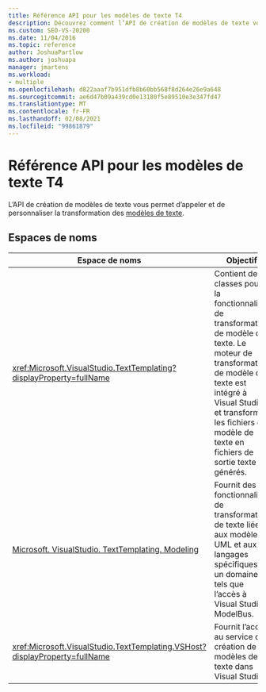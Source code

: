 ```yaml
---
title: Référence API pour les modèles de texte T4
description: Découvrez comment l’API de création de modèles de texte vous permet d’appeler et de personnaliser la transformation des modèles de texte.
ms.custom: SEO-VS-20200
ms.date: 11/04/2016
ms.topic: reference
author: JoshuaPartlow
ms.author: joshuapa
manager: jmartens
ms.workload:
- multiple
ms.openlocfilehash: d822aaaf7b951dfb8b60bb568f8d264e26e9a648
ms.sourcegitcommit: ae6d47b09a439cd0e13180f5e89510e3e347fd47
ms.translationtype: MT
ms.contentlocale: fr-FR
ms.lasthandoff: 02/08/2021
ms.locfileid: "99861879"
---
```

# <a name="api-reference-for-t4-text-templates"></a>Référence API pour les modèles de texte T4

L’API de création de modèles de texte vous permet d’appeler et de personnaliser la transformation des [modèles de texte](../modeling/code-generation-and-t4-text-templates.md).

## <a name="namespaces"></a>Espaces de noms

|Espace de noms|Objectif|
|-|-|
|<xref:Microsoft.VisualStudio.TextTemplating?displayProperty=fullName>|Contient des classes pour la fonctionnalité de transformation de modèle de texte. Le moteur de transformation de modèle de texte est intégré à Visual Studio et transforme les fichiers de modèle de texte en fichiers de sortie texte générés.|
|[Microsoft. VisualStudio. TextTemplating. Modeling](/previous-versions/ee844312(v=vs.140))|Fournit des fonctionnalités de transformation de texte liées aux modèles UML et aux langages spécifiques à un domaine, tels que l’accès à Visual Studio ModelBus.|
|<xref:Microsoft.VisualStudio.TextTemplating.VSHost?displayProperty=fullName>|Fournit l’accès au service de création de modèles de texte dans Visual Studio.|
